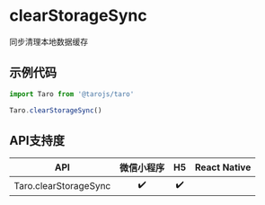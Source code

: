 # clearStorageSync

同步清理本地数据缓存

## 示例代码

```jsx
import Taro from '@tarojs/taro'

Taro.clearStorageSync()
```

## API支持度

|          API          | 微信小程序 |  H5  | React Native |
| :-------------------: | :--------: | :--: | :----------: |
| Taro.clearStorageSync |     ✔️      |  ✔️   |              |